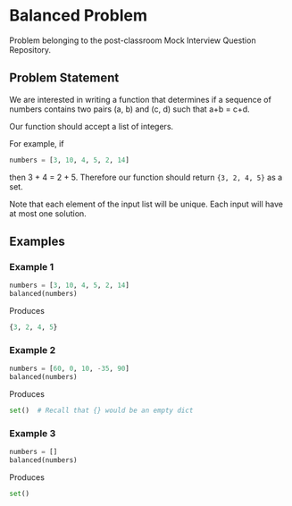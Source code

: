 # Balanced Problem

Problem belonging to the post-classroom Mock Interview Question Repository.

## Problem Statement

We are interested in writing a function that determines if a sequence of numbers contains two pairs (a, b) and (c, d) such that a+b = c+d.

Our function should accept a list of integers.

For example, if

```py
numbers = [3, 10, 4, 5, 2, 14]
```

then 3 + 4 = 2 + 5. Therefore our function should return `{3, 2, 4, 5}` as a set.

Note that each element of the input list will be unique. Each input will have at most one solution.

## Examples

### Example 1

```py
numbers = [3, 10, 4, 5, 2, 14]
balanced(numbers)
```

Produces

```py
{3, 2, 4, 5}
```

### Example 2

```py
numbers = [60, 0, 10, -35, 90]
balanced(numbers)
```

Produces

```py
set()  # Recall that {} would be an empty dict
```

### Example 3

```py
numbers = []
balanced(numbers)
```

Produces

```py
set()
```
